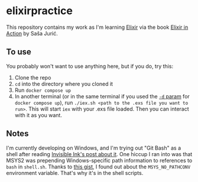 # elixirpractice

This repository contains my work as I'm learning [Elixir](https://elixir-lang.org) via the book [Elixir in Action](https://www.manning.com/books/elixir-in-action) by Saša Jurić.

## To use
You probably won't want to use anything here, but if you do, try this:

1. Clone the repo
1. `cd` into the directory where you cloned it
1. Run `docker compose up`
1. In another terminal (or in the same terminal if you used the [`-d` param](https://docs.docker.com/reference/cli/docker/compose/up/) for `docker compose up`), run `./iex.sh <path to the .exs file you want to run>`. This will start `iex` with your .exs file loaded. Then you can interact with it as you want.

## Notes
I'm currently developing on Windows, and I'm trying out "Git Bash" as a shell after reading [Invisible Ink's post about it](https://www.ii.com/git-bash-is-my-preferred-windows-shell/). One hiccup I ran into was that MSYS2 was prepending Windows-specific path information to references to `bash` in `shell.sh`. Thanks to [this gist](https://github.com/borekb/docker-path-workaround), I found out about the `MSYS_NO_PATHCONV` environment variable. That's why it's in the shell scripts.
